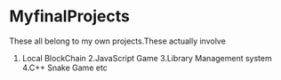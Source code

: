 # MyfinalProjects

These all belong to my own projects.These actually involve 

1. Local BlockChain
2.JavaScript Game
3.Library Management system 
4.C++ Snake Game 
etc

